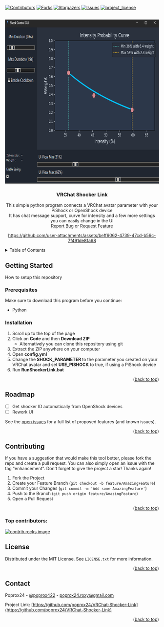<a id="readme-top"></a>
[![Contributors][contributors-shield]][contributors-url]
[![Forks][forks-shield]][forks-url]
[![Stargazers][stars-shield]][stars-url]
[![Issues][issues-shield]][issues-url]
[![project_license][license-shield]][license-url]



<!-- PROJECT LOGO -->
<br />
<div align="center">
  <a href="https://github.com/poprox24/VRChat-Shocker-Link">
    <img src="Media/preview.png" alt="Preview" width="803" height="537">
  </a>

<h3 align="center">VRChat Shocker Link</h3>

  <p align="center">
    This simple python program connects a VRChat avatar parameter with your PiShock or OpenShock device
    <br />
    It has chat message support, curve for intensity and a few more settings you can easily change in the UI
    <br />
    <a href="https://github.com/poprox24/VRChat-Shocker-Link/issues/new?labels=bug">Report Bug or Request Feature</a>


https://github.com/user-attachments/assets/beff6062-4739-47cd-b56c-7f491de81a68
  </p>
</div>



<!-- TABLE OF CONTENTS -->
<details>
  <summary>Table of Contents</summary>
  <ol>
    <li>
      <a href="#getting-started">Getting Started</a>
      <ul>
        <li><a href="#prerequisites">Prerequisites</a></li>
        <li><a href="#installation">Installation</a></li>
      </ul>
    </li>
    <li><a href="#roadmap">Roadmap</a></li>
    <li><a href="#contributing">Contributing</a></li>
    <li><a href="#license">License</a></li>
    <li><a href="#contact">Contact</a></li>
  </ol>
</details>


<!-- GETTING STARTED -->
## Getting Started

How to setup this repository

### Prerequisites

Make sure to download this program before you continue:
* [Python](https://www.python.org/downloads/)

### Installation

1. Scroll up to the top of the page
2. Click on **Code** and then **Download ZIP**
    - Alternatively you can clone this repository using git
3. Extract the ZIP anywhere on your computer
4. Open **config.yml**
5. Change the **SHOCK_PARAMETER** to the parameter you created on your VRChat avatar and set **USE_PISHOCK** to true, if using a PiShock device
6. Run **RunShockerLink.bat**

<p align="right">(<a href="#readme-top">back to top</a>)</p>

<!-- ROADMAP -->
## Roadmap

- [ ] Get shocker ID automatically from OpenShock devices
- [ ] Rework UI

See the [open issues](https://github.com/poprox24/VRChat-Shocker-Link/issues) for a full list of proposed features (and known issues).

<p align="right">(<a href="#readme-top">back to top</a>)</p>



<!-- CONTRIBUTING -->
## Contributing

If you have a suggestion that would make this tool better, please fork the repo and create a pull request. You can also simply open an issue with the tag "enhancement".
Don't forget to give the project a star! Thanks again!

1. Fork the Project
2. Create your Feature Branch (`git checkout -b feature/AmazingFeature`)
3. Commit your Changes (`git commit -m 'Add some AmazingFeature'`)
4. Push to the Branch (`git push origin feature/AmazingFeature`)
5. Open a Pull Request

<p align="right">(<a href="#readme-top">back to top</a>)</p>

### Top contributors:

<a href="https://github.com/poprox24/VRChat-Shocker-Link/graphs/contributors">
  <img src="https://contrib.rocks/image?repo=poprox24/VRChat-Shocker-Link" alt="contrib.rocks image" />
</a>



<!-- LICENSE -->
## License

Distributed under the MIT License. See `LICENSE.txt` for more information.

<p align="right">(<a href="#readme-top">back to top</a>)</p>



<!-- CONTACT -->
## Contact

Poprox24 - [@poprox422](https://twitter.com/poprox422) - poprox24.roxy@gmail.com

Project Link: [https://github.com/poprox24/VRChat-Shocker-Link](https://github.com/poprox24/VRChat-Shocker-Link)

<p align="right">(<a href="#readme-top">back to top</a>)</p>


[contributors-shield]: https://img.shields.io/github/contributors/poprox24/VRChat-Shocker-Link.svg?style=for-the-badge
[contributors-url]: https://github.com/poprox24/VRChat-Shocker-Link/graphs/contributors
[forks-shield]: https://img.shields.io/github/forks/poprox24/VRChat-Shocker-Link.svg?style=for-the-badge
[forks-url]: https://github.com/poprox24/VRChat-Shocker-Link/network/members
[stars-shield]: https://img.shields.io/github/stars/poprox24/VRChat-Shocker-Link.svg?style=for-the-badge
[stars-url]: https://github.com/poprox24/VRChat-Shocker-Link/stargazers
[issues-shield]: https://img.shields.io/github/issues/poprox24/VRChat-Shocker-Link.svg?style=for-the-badge
[issues-url]: https://github.com/poprox24/VRChat-Shocker-Link/issues
[license-shield]: https://img.shields.io/github/license/poprox24/VRChat-Shocker-Link.svg?style=for-the-badge
[license-url]: https://github.com/poprox24/VRChat-Shocker-Link/blob/master/LICENSE
[product-screenshot]: images/screenshot.png

